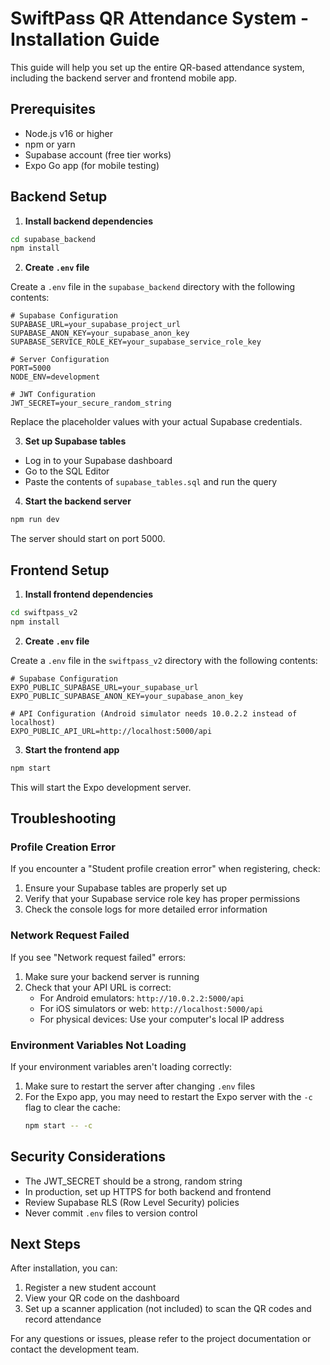 # SwiftPass QR Attendance System - Installation Guide

This guide will help you set up the entire QR-based attendance system, including the backend server and frontend mobile app.

## Prerequisites

- Node.js v16 or higher
- npm or yarn
- Supabase account (free tier works)
- Expo Go app (for mobile testing)

## Backend Setup

1. **Install backend dependencies**

```bash
cd supabase_backend
npm install
```

2. **Create `.env` file**

Create a `.env` file in the `supabase_backend` directory with the following contents:

```
# Supabase Configuration
SUPABASE_URL=your_supabase_project_url
SUPABASE_ANON_KEY=your_supabase_anon_key
SUPABASE_SERVICE_ROLE_KEY=your_supabase_service_role_key

# Server Configuration
PORT=5000
NODE_ENV=development

# JWT Configuration
JWT_SECRET=your_secure_random_string
```

Replace the placeholder values with your actual Supabase credentials.

3. **Set up Supabase tables**

- Log in to your Supabase dashboard
- Go to the SQL Editor
- Paste the contents of `supabase_tables.sql` and run the query

4. **Start the backend server**

```bash
npm run dev
```

The server should start on port 5000.

## Frontend Setup

1. **Install frontend dependencies**

```bash
cd swiftpass_v2
npm install
```

2. **Create `.env` file**

Create a `.env` file in the `swiftpass_v2` directory with the following contents:

```
# Supabase Configuration
EXPO_PUBLIC_SUPABASE_URL=your_supabase_url
EXPO_PUBLIC_SUPABASE_ANON_KEY=your_supabase_anon_key

# API Configuration (Android simulator needs 10.0.2.2 instead of localhost)
EXPO_PUBLIC_API_URL=http://localhost:5000/api
```

3. **Start the frontend app**

```bash
npm start
```

This will start the Expo development server.

## Troubleshooting

### Profile Creation Error

If you encounter a "Student profile creation error" when registering, check:

1. Ensure your Supabase tables are properly set up
2. Verify that your Supabase service role key has proper permissions
3. Check the console logs for more detailed error information

### Network Request Failed

If you see "Network request failed" errors:

1. Make sure your backend server is running
2. Check that your API URL is correct:
   - For Android emulators: `http://10.0.2.2:5000/api`
   - For iOS simulators or web: `http://localhost:5000/api`
   - For physical devices: Use your computer's local IP address

### Environment Variables Not Loading

If your environment variables aren't loading correctly:

1. Make sure to restart the server after changing `.env` files
2. For the Expo app, you may need to restart the Expo server with the `-c` flag to clear the cache:
   ```bash
   npm start -- -c
   ```

## Security Considerations

- The JWT_SECRET should be a strong, random string
- In production, set up HTTPS for both backend and frontend
- Review Supabase RLS (Row Level Security) policies
- Never commit `.env` files to version control

## Next Steps

After installation, you can:

1. Register a new student account
2. View your QR code on the dashboard
3. Set up a scanner application (not included) to scan the QR codes and record attendance

For any questions or issues, please refer to the project documentation or contact the development team.
